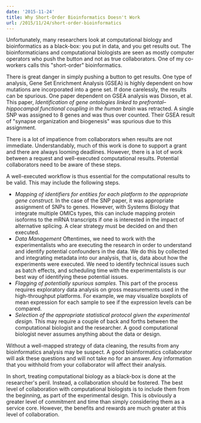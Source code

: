 ```yaml
---
date: '2015-11-24'
title: Why Short-Order Bioinformatics Doesn't Work
url: /2015/11/24/short-order-bioinformatics
---
```



Unfortunately, many researchers look at computational biology and bioinformatics as a black-box: you put in data, and you get results out. The bioinformaticians and computational biologists are seen as mostly computer operators who push the button and not as true collaborators. One of my co-workers calls this "short-order" bioinformatics.

There is great danger in simply pushing a button to get results. One type of analysis, Gene Set Enrichment Analysis (GSEA) is highly dependent on how mutations are incorporated into a gene set. If done carelessly, the results can be spurious. One paper dependent on GSEA analysis was Dixson, et al. This paper, *Identification of gene ontologies linked to prefrontal–hippocampal functional coupling in the human brain* was retracted. A single SNP was assigned to 8 genes and was thus over counted. Their GSEA result of "synapse organization and biogenesis" was spurious due to this assignment.

There is a lot of impatience from collaborators when results are not immediate. Understandably, much of this work is done to support a grant and there are always looming deadlines. However, there is a lot of work between a request and well-executed computational results. Potential collaborators need to be aware of these steps.

A well-executed workflow is thus essential for the computational results to be valid. This may include the following steps.

* *Mapping of identifiers for entities for each platform to the appropriate gene construct.* In the case of the SNP paper, it was appropriate assignment of SNPs to genes. However, with Systems Biology that integrate multiple OMICs types, this can include mapping protein isoforms to the mRNA transcripts if one is interested in the impact of alternative splicing. A clear strategy must be decided on and then executed.
* *Data Management* Oftentimes, we need to work with the experimentalists who are executing the research in order to understand and identify potential confounders in the data. We do this by collected and integrating metadata into our analysis, that is, data about how the experiments were executed. We need to identify technical issues such as batch effects, and scheduling time with the experimentalists is our best way of identifying these potential issues.  
* *Flagging of potentially spurious samples.* This part of the process requires exploratory data analysis on gross measurements used in the high-throughput platforms. For example, we may visualize boxplots of mean expression for each sample to see if the expression levels can be compared.
* *Selection of the appropriate statistical protocol given the experimental design.* This may require a couple of back and forths between the computational biologist and the researcher. A good computational biologist never assumes anything about the data or design.

Without a well-mapped strategy of data cleaning, the results from any bioinformatics analysis may be suspect. A good bioinformatics collaborator will ask these questions and will not take no for an answer. Any information that you withhold from your collaborator will affect their analysis.  

In short, treating computational biology as a black-box is done at the researcher's peril. Instead, a collaboration should be fostered. The best level of collaboration with computational biologists is to include them from the beginning, as part of the experimental design. This is obviously a greater level of commitment and time than simply considering them as a service core. However, the benefits and rewards are much greater at this level of collaboration.